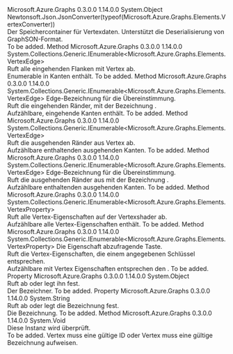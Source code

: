 <Type Name="Vertex" FullName="Microsoft.Azure.Graphs.Elements.Vertex">
  <TypeSignature Language="C#" Value="public sealed class Vertex" />
  <TypeSignature Language="ILAsm" Value=".class public auto ansi sealed beforefieldinit Vertex extends System.Object" />
  <TypeSignature Language="DocId" Value="T:Microsoft.Azure.Graphs.Elements.Vertex" />
  <TypeSignature Language="VB.NET" Value="Public NotInheritable Class Vertex" />
  <TypeSignature Language="F#" Value="type Vertex = class" />
  <AssemblyInfo>
    <AssemblyName>Microsoft.Azure.Graphs</AssemblyName>
    <AssemblyVersion>0.3.0.0</AssemblyVersion>
    <AssemblyVersion>1.14.0.0</AssemblyVersion>
  </AssemblyInfo>
  <Base>
    <BaseTypeName>System.Object</BaseTypeName>
  </Base>
  <Interfaces />
  <Attributes>
    <Attribute>
      <AttributeName>Newtonsoft.Json.JsonConverter(typeof(Microsoft.Azure.Graphs.Elements.VertexConverter))</AttributeName>
    </Attribute>
  </Attributes>
  <Docs>
    <summary>
            Der Speichercontainer für Vertexdaten.
            Unterstützt die Deserialisierung von GraphSON-Format.
            </summary>
    <remarks>To be added.</remarks>
  </Docs>
  <Members>
    <Member MemberName="GetInEdges">
      <MemberSignature Language="C#" Value="public System.Collections.Generic.IEnumerable&lt;Microsoft.Azure.Graphs.Elements.VertexEdge&gt; GetInEdges ();" />
      <MemberSignature Language="ILAsm" Value=".method public hidebysig instance class System.Collections.Generic.IEnumerable`1&lt;class Microsoft.Azure.Graphs.Elements.VertexEdge&gt; GetInEdges() cil managed" />
      <MemberSignature Language="DocId" Value="M:Microsoft.Azure.Graphs.Elements.Vertex.GetInEdges" />
      <MemberSignature Language="VB.NET" Value="Public Function GetInEdges () As IEnumerable(Of VertexEdge)" />
      <MemberSignature Language="F#" Value="member this.GetInEdges : unit -&gt; seq&lt;Microsoft.Azure.Graphs.Elements.VertexEdge&gt;" Usage="vertex.GetInEdges " />
      <MemberType>Method</MemberType>
      <AssemblyInfo>
        <AssemblyName>Microsoft.Azure.Graphs</AssemblyName>
        <AssemblyVersion>0.3.0.0</AssemblyVersion>
        <AssemblyVersion>1.14.0.0</AssemblyVersion>
      </AssemblyInfo>
      <ReturnValue>
        <ReturnType>System.Collections.Generic.IEnumerable&lt;Microsoft.Azure.Graphs.Elements.VertexEdge&gt;</ReturnType>
      </ReturnValue>
      <Parameters />
      <Docs>
        <summary>
            Ruft alle eingehenden Flanken mit Vertex ab.
            </summary>
        <returns>Enumerable in Kanten enthält.</returns>
        <remarks>To be added.</remarks>
      </Docs>
    </Member>
    <Member MemberName="GetInEdges">
      <MemberSignature Language="C#" Value="public System.Collections.Generic.IEnumerable&lt;Microsoft.Azure.Graphs.Elements.VertexEdge&gt; GetInEdges (string label);" />
      <MemberSignature Language="ILAsm" Value=".method public hidebysig instance class System.Collections.Generic.IEnumerable`1&lt;class Microsoft.Azure.Graphs.Elements.VertexEdge&gt; GetInEdges(string label) cil managed" />
      <MemberSignature Language="DocId" Value="M:Microsoft.Azure.Graphs.Elements.Vertex.GetInEdges(System.String)" />
      <MemberSignature Language="VB.NET" Value="Public Function GetInEdges (label As String) As IEnumerable(Of VertexEdge)" />
      <MemberSignature Language="F#" Value="member this.GetInEdges : string -&gt; seq&lt;Microsoft.Azure.Graphs.Elements.VertexEdge&gt;" Usage="vertex.GetInEdges label" />
      <MemberType>Method</MemberType>
      <AssemblyInfo>
        <AssemblyName>Microsoft.Azure.Graphs</AssemblyName>
        <AssemblyVersion>0.3.0.0</AssemblyVersion>
        <AssemblyVersion>1.14.0.0</AssemblyVersion>
      </AssemblyInfo>
      <ReturnValue>
        <ReturnType>System.Collections.Generic.IEnumerable&lt;Microsoft.Azure.Graphs.Elements.VertexEdge&gt;</ReturnType>
      </ReturnValue>
      <Parameters>
        <Parameter Name="label" Type="System.String" />
      </Parameters>
      <Docs>
        <param name="label">Edge-Bezeichnung für die Übereinstimmung.</param>
        <summary>
            Ruft die eingehenden Ränder, mit der Bezeichnung <paramref name="label" />.
            </summary>
        <returns>Aufzählbare, eingehende Kanten enthält.</returns>
        <remarks>To be added.</remarks>
      </Docs>
    </Member>
    <Member MemberName="GetOutEdges">
      <MemberSignature Language="C#" Value="public System.Collections.Generic.IEnumerable&lt;Microsoft.Azure.Graphs.Elements.VertexEdge&gt; GetOutEdges ();" />
      <MemberSignature Language="ILAsm" Value=".method public hidebysig instance class System.Collections.Generic.IEnumerable`1&lt;class Microsoft.Azure.Graphs.Elements.VertexEdge&gt; GetOutEdges() cil managed" />
      <MemberSignature Language="DocId" Value="M:Microsoft.Azure.Graphs.Elements.Vertex.GetOutEdges" />
      <MemberSignature Language="VB.NET" Value="Public Function GetOutEdges () As IEnumerable(Of VertexEdge)" />
      <MemberSignature Language="F#" Value="member this.GetOutEdges : unit -&gt; seq&lt;Microsoft.Azure.Graphs.Elements.VertexEdge&gt;" Usage="vertex.GetOutEdges " />
      <MemberType>Method</MemberType>
      <AssemblyInfo>
        <AssemblyName>Microsoft.Azure.Graphs</AssemblyName>
        <AssemblyVersion>0.3.0.0</AssemblyVersion>
        <AssemblyVersion>1.14.0.0</AssemblyVersion>
      </AssemblyInfo>
      <ReturnValue>
        <ReturnType>System.Collections.Generic.IEnumerable&lt;Microsoft.Azure.Graphs.Elements.VertexEdge&gt;</ReturnType>
      </ReturnValue>
      <Parameters />
      <Docs>
        <summary>
            Ruft die ausgehenden Ränder aus Vertex ab.
            </summary>
        <returns>Aufzählbare enthaltenden ausgehenden Kanten.</returns>
        <remarks>To be added.</remarks>
      </Docs>
    </Member>
    <Member MemberName="GetOutEdges">
      <MemberSignature Language="C#" Value="public System.Collections.Generic.IEnumerable&lt;Microsoft.Azure.Graphs.Elements.VertexEdge&gt; GetOutEdges (string label);" />
      <MemberSignature Language="ILAsm" Value=".method public hidebysig instance class System.Collections.Generic.IEnumerable`1&lt;class Microsoft.Azure.Graphs.Elements.VertexEdge&gt; GetOutEdges(string label) cil managed" />
      <MemberSignature Language="DocId" Value="M:Microsoft.Azure.Graphs.Elements.Vertex.GetOutEdges(System.String)" />
      <MemberSignature Language="VB.NET" Value="Public Function GetOutEdges (label As String) As IEnumerable(Of VertexEdge)" />
      <MemberSignature Language="F#" Value="member this.GetOutEdges : string -&gt; seq&lt;Microsoft.Azure.Graphs.Elements.VertexEdge&gt;" Usage="vertex.GetOutEdges label" />
      <MemberType>Method</MemberType>
      <AssemblyInfo>
        <AssemblyName>Microsoft.Azure.Graphs</AssemblyName>
        <AssemblyVersion>0.3.0.0</AssemblyVersion>
        <AssemblyVersion>1.14.0.0</AssemblyVersion>
      </AssemblyInfo>
      <ReturnValue>
        <ReturnType>System.Collections.Generic.IEnumerable&lt;Microsoft.Azure.Graphs.Elements.VertexEdge&gt;</ReturnType>
      </ReturnValue>
      <Parameters>
        <Parameter Name="label" Type="System.String" />
      </Parameters>
      <Docs>
        <param name="label">Edge-Bezeichnung für die Übereinstimmung.</param>
        <summary>
            Ruft die ausgehenden Ränder aus mit der Bezeichnung <paramref name="label" />.
            </summary>
        <returns>Aufzählbare enthaltenden ausgehenden Kanten.</returns>
        <remarks>To be added.</remarks>
      </Docs>
    </Member>
    <Member MemberName="GetVertexProperties">
      <MemberSignature Language="C#" Value="public System.Collections.Generic.IEnumerable&lt;Microsoft.Azure.Graphs.Elements.VertexProperty&gt; GetVertexProperties ();" />
      <MemberSignature Language="ILAsm" Value=".method public hidebysig instance class System.Collections.Generic.IEnumerable`1&lt;class Microsoft.Azure.Graphs.Elements.VertexProperty&gt; GetVertexProperties() cil managed" />
      <MemberSignature Language="DocId" Value="M:Microsoft.Azure.Graphs.Elements.Vertex.GetVertexProperties" />
      <MemberSignature Language="VB.NET" Value="Public Function GetVertexProperties () As IEnumerable(Of VertexProperty)" />
      <MemberSignature Language="F#" Value="member this.GetVertexProperties : unit -&gt; seq&lt;Microsoft.Azure.Graphs.Elements.VertexProperty&gt;" Usage="vertex.GetVertexProperties " />
      <MemberType>Method</MemberType>
      <AssemblyInfo>
        <AssemblyName>Microsoft.Azure.Graphs</AssemblyName>
        <AssemblyVersion>0.3.0.0</AssemblyVersion>
        <AssemblyVersion>1.14.0.0</AssemblyVersion>
      </AssemblyInfo>
      <ReturnValue>
        <ReturnType>System.Collections.Generic.IEnumerable&lt;Microsoft.Azure.Graphs.Elements.VertexProperty&gt;</ReturnType>
      </ReturnValue>
      <Parameters />
      <Docs>
        <summary>
            Ruft alle Vertex-Eigenschaften auf der Vertexshader ab.
            </summary>
        <returns>Aufzählbare alle Vertex-Eigenschaften enthält.</returns>
        <remarks>To be added.</remarks>
      </Docs>
    </Member>
    <Member MemberName="GetVertexProperties">
      <MemberSignature Language="C#" Value="public System.Collections.Generic.IEnumerable&lt;Microsoft.Azure.Graphs.Elements.VertexProperty&gt; GetVertexProperties (string key);" />
      <MemberSignature Language="ILAsm" Value=".method public hidebysig instance class System.Collections.Generic.IEnumerable`1&lt;class Microsoft.Azure.Graphs.Elements.VertexProperty&gt; GetVertexProperties(string key) cil managed" />
      <MemberSignature Language="DocId" Value="M:Microsoft.Azure.Graphs.Elements.Vertex.GetVertexProperties(System.String)" />
      <MemberSignature Language="VB.NET" Value="Public Function GetVertexProperties (key As String) As IEnumerable(Of VertexProperty)" />
      <MemberSignature Language="F#" Value="member this.GetVertexProperties : string -&gt; seq&lt;Microsoft.Azure.Graphs.Elements.VertexProperty&gt;" Usage="vertex.GetVertexProperties key" />
      <MemberType>Method</MemberType>
      <AssemblyInfo>
        <AssemblyName>Microsoft.Azure.Graphs</AssemblyName>
        <AssemblyVersion>0.3.0.0</AssemblyVersion>
        <AssemblyVersion>1.14.0.0</AssemblyVersion>
      </AssemblyInfo>
      <ReturnValue>
        <ReturnType>System.Collections.Generic.IEnumerable&lt;Microsoft.Azure.Graphs.Elements.VertexProperty&gt;</ReturnType>
      </ReturnValue>
      <Parameters>
        <Parameter Name="key" Type="System.String" />
      </Parameters>
      <Docs>
        <param name="key">Die Eigenschaft abzufragende Taste.</param>
        <summary>
            Ruft die Vertex-Eigenschaften, die einem angegebenen Schlüssel entsprechen.
            </summary>
        <returns>Aufzählbare mit Vertex Eigenschaften entsprechen den <paramref name="key" />.</returns>
        <remarks>To be added.</remarks>
      </Docs>
    </Member>
    <Member MemberName="Id">
      <MemberSignature Language="C#" Value="public object Id { get; }" />
      <MemberSignature Language="ILAsm" Value=".property instance object Id" />
      <MemberSignature Language="DocId" Value="P:Microsoft.Azure.Graphs.Elements.Vertex.Id" />
      <MemberSignature Language="VB.NET" Value="Public ReadOnly Property Id As Object" />
      <MemberSignature Language="F#" Value="member this.Id : obj" Usage="Microsoft.Azure.Graphs.Elements.Vertex.Id" />
      <MemberType>Property</MemberType>
      <AssemblyInfo>
        <AssemblyName>Microsoft.Azure.Graphs</AssemblyName>
        <AssemblyVersion>0.3.0.0</AssemblyVersion>
        <AssemblyVersion>1.14.0.0</AssemblyVersion>
      </AssemblyInfo>
      <ReturnValue>
        <ReturnType>System.Object</ReturnType>
      </ReturnValue>
      <Docs>
        <summary>
            Ruft ab oder legt ihn fest.
            </summary>
        <value>
            Der Bezeichner.
            </value>
        <remarks>To be added.</remarks>
      </Docs>
    </Member>
    <Member MemberName="Label">
      <MemberSignature Language="C#" Value="public string Label { get; }" />
      <MemberSignature Language="ILAsm" Value=".property instance string Label" />
      <MemberSignature Language="DocId" Value="P:Microsoft.Azure.Graphs.Elements.Vertex.Label" />
      <MemberSignature Language="VB.NET" Value="Public ReadOnly Property Label As String" />
      <MemberSignature Language="F#" Value="member this.Label : string" Usage="Microsoft.Azure.Graphs.Elements.Vertex.Label" />
      <MemberType>Property</MemberType>
      <AssemblyInfo>
        <AssemblyName>Microsoft.Azure.Graphs</AssemblyName>
        <AssemblyVersion>0.3.0.0</AssemblyVersion>
        <AssemblyVersion>1.14.0.0</AssemblyVersion>
      </AssemblyInfo>
      <ReturnValue>
        <ReturnType>System.String</ReturnType>
      </ReturnValue>
      <Docs>
        <summary>
            Ruft ab oder legt die Bezeichnung fest.
            </summary>
        <value>
            Die Bezeichnung.
            </value>
        <remarks>To be added.</remarks>
      </Docs>
    </Member>
    <Member MemberName="Validate">
      <MemberSignature Language="C#" Value="public void Validate ();" />
      <MemberSignature Language="ILAsm" Value=".method public hidebysig instance void Validate() cil managed" />
      <MemberSignature Language="DocId" Value="M:Microsoft.Azure.Graphs.Elements.Vertex.Validate" />
      <MemberSignature Language="VB.NET" Value="Public Sub Validate ()" />
      <MemberSignature Language="F#" Value="member this.Validate : unit -&gt; unit" Usage="vertex.Validate " />
      <MemberType>Method</MemberType>
      <AssemblyInfo>
        <AssemblyName>Microsoft.Azure.Graphs</AssemblyName>
        <AssemblyVersion>0.3.0.0</AssemblyVersion>
        <AssemblyVersion>1.14.0.0</AssemblyVersion>
      </AssemblyInfo>
      <ReturnValue>
        <ReturnType>System.Void</ReturnType>
      </ReturnValue>
      <Parameters />
      <Docs>
        <summary>
            Diese Instanz wird überprüft.
            </summary>
        <remarks>To be added.</remarks>
        <exception cref="T:System.ArgumentNullException">
            Vertex muss eine gültige ID oder Vertex muss eine gültige Bezeichnung aufweisen.
            </exception>
      </Docs>
    </Member>
  </Members>
</Type>